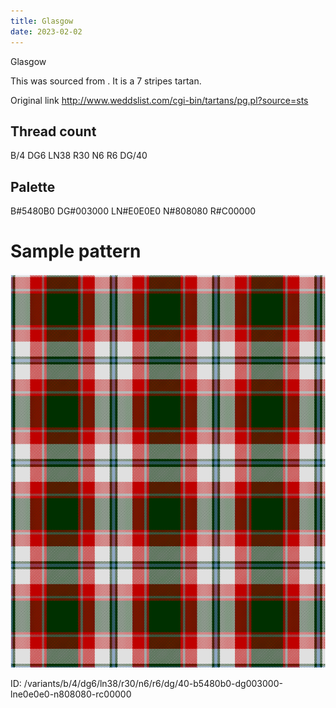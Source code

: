 ```yaml
---
title: Glasgow
date: 2023-02-02
---
```

Glasgow

This was sourced from <no value>.  It is a 7 stripes tartan.

Original link http://www.weddslist.com/cgi-bin/tartans/pg.pl?source=sts

## Thread count
B/4 DG6 LN38 R30 N6 R6 DG/40

## Palette
B#5480B0 DG#003000 LN#E0E0E0 N#808080 R#C00000

# Sample pattern

![Tartan detail](tartan.png "B/4 DG6 LN38 R30 N6 R6 DG/40 tartan")

ID: /variants/b/4/dg6/ln38/r30/n6/r6/dg/40-b5480b0-dg003000-lne0e0e0-n808080-rc00000